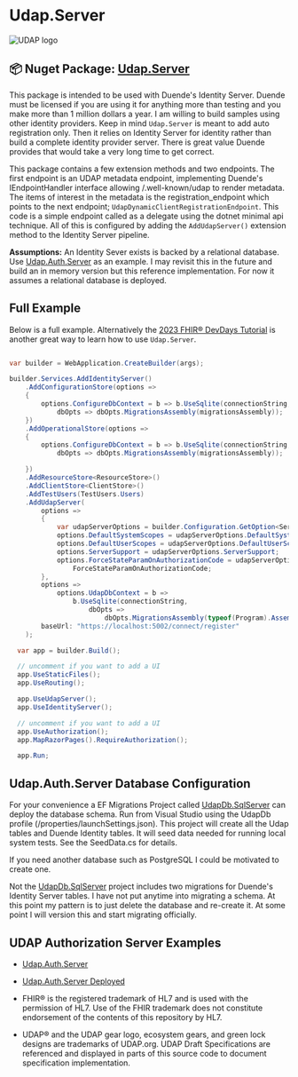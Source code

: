 # Udap.Server

![UDAP logo](https://avatars.githubusercontent.com/u/77421324?s=48&v=4)

## 📦 Nuget Package: [Udap.Server](https://www.nuget.org/packages?q=udap.server)

This package is intended to be used with Duende's Identity Server.  Duende must be licensed if you are using it for anything more than testing and you make more than 1 million dollars a year.  I am willing to build samples using other identity providers.  Keep in mind `Udap.Server` is meant to add auto registration only.  Then it relies on Identity Server for identity rather than build a complete identity provider server.  There is great value Duende provides that would take a very long time to get correct.

This package contains a few extension methods and two endpoints.  The first endpoint is an UDAP metadata endpoint, implementing Duende's IEndpointHandler interface allowing /.well-known/udap to render metadata.  The items of interest in the metadata is the registration_endpoint which points to the next endpoint; `UdapDynamicClientRegistrationEndpoint`.  This code is a simple endpoint called as a delegate using the dotnet minimal api technique.  All of this is configured by adding the ```AddUdapServer()``` extension method to the Identity Server pipeline.

**Assumptions:**  An Identity Sever exists is backed by a relational database.  Use [Udap.Auth.Server](./../examples/Udap.Auth.Server/) as an example.  I may revisit this in the future and build an in memory version but this reference implementation. For now it assumes a relational database is deployed.

## Full Example

Below is a full example.  Alternatively the [2023 FHIR® DevDays Tutorial](udap-devdays-2023) is another great way to learn how to use ```Udap.Server```.

```csharp

var builder = WebApplication.CreateBuilder(args);

builder.Services.AddIdentityServer()
    .AddConfigurationStore(options =>
    {
        options.ConfigureDbContext = b => b.UseSqlite(connectionString,
            dbOpts => dbOpts.MigrationsAssembly(migrationsAssembly));
    })
    .AddOperationalStore(options =>
    {
        options.ConfigureDbContext = b => b.UseSqlite(connectionString,
            dbOpts => dbOpts.MigrationsAssembly(migrationsAssembly));

    })
    .AddResourceStore<ResourceStore>()
    .AddClientStore<ClientStore>()
    .AddTestUsers(TestUsers.Users)
    .AddUdapServer(
        options =>
        {
            var udapServerOptions = builder.Configuration.GetOption<ServerSettings>("ServerSettings");
            options.DefaultSystemScopes = udapServerOptions.DefaultSystemScopes;
            options.DefaultUserScopes = udapServerOptions.DefaultUserScopes;
            options.ServerSupport = udapServerOptions.ServerSupport;
            options.ForceStateParamOnAuthorizationCode = udapServerOptions.
                ForceStateParamOnAuthorizationCode;
        },
        options =>
            options.UdapDbContext = b =>
                b.UseSqlite(connectionString,
                    dbOpts =>
                        dbOpts.MigrationsAssembly(typeof(Program).Assembly.FullName)),
        baseUrl: "https://localhost:5002/connect/register"
    );

  var app = builder.Build();

  // uncomment if you want to add a UI
  app.UseStaticFiles();
  app.UseRouting();

  app.UseUdapServer();
  app.UseIdentityServer();

  // uncomment if you want to add a UI
  app.UseAuthorization();
  app.MapRazorPages().RequireAuthorization();

  app.Run;

```

## Udap.Auth.Server Database Configuration

For your convenience a EF Migrations Project called [UdapDb.SqlServer](/migrations/UdapDb.SqlServer/) can deploy the database schema.  Run from Visual Studio using the UdapDb profile (/properties/launchSettings.json).  This project will create all the Udap tables and Duende Identity tables.  It will seed data needed for running local system tests.  See the SeedData.cs for details.

If you need another database such as PostgreSQL I could be motivated to create one.

Not the [UdapDb.SqlServer](/migrations/UdapDb.SqlServer/) project includes two migrations for Duende's Identity Server tables.  I have not put anytime into migrating a schema.  At this point my pattern is to just delete the database and re-create it.  At some point I will version this and start migrating officially.

## UDAP Authorization Server Examples

- [Udap.Auth.Server](./../examples/Udap.Auth.Server/)
- [Udap.Auth.Server Deployed](https://securedcontrols.net/.well-known/udap)

- FHIR® is the registered trademark of HL7 and is used with the permission of HL7. Use of the FHIR trademark does not constitute endorsement of the contents of this repository by HL7.
- UDAP® and the UDAP gear logo, ecosystem gears, and green lock designs are trademarks of UDAP.org. UDAP Draft Specifications are referenced and displayed in parts of this source code to document specification implementation.
